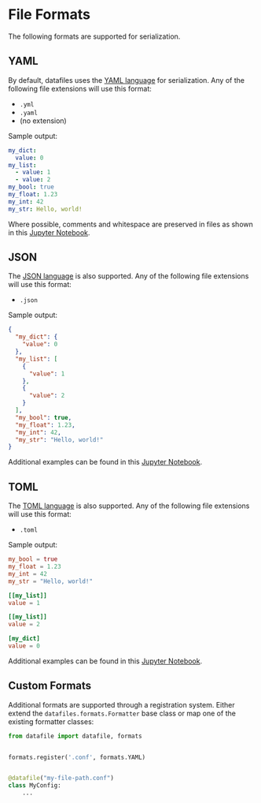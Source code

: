 <h1>File Formats</h1>

The following formats are supported for serialization.

## YAML

By default, datafiles uses the [YAML language](https://yaml.org/) for serialization.
Any of the following file extensions will use this format:

- `.yml`
- `.yaml`
- (no extension)

Sample output:

```yaml
my_dict:
  value: 0
my_list:
  - value: 1
  - value: 2
my_bool: true
my_float: 1.23
my_int: 42
my_str: Hello, world!
```

Where possible, comments and whitespace are preserved in files as shown in this [Jupyter Notebook](https://github.com/jacebrowning/datafiles/blob/develop/notebooks/roundtrip_comments.ipynb).

## JSON

The [JSON language](https://www.json.org/) is also supported.
Any of the following file extensions will use this format:

- `.json`

Sample output:

```json
{
  "my_dict": {
    "value": 0
  },
  "my_list": [
    {
      "value": 1
    },
    {
      "value": 2
    }
  ],
  "my_bool": true,
  "my_float": 1.23,
  "my_int": 42,
  "my_str": "Hello, world!"
}
```

Additional examples can be found in this [Jupyter Notebook](https://github.com/jacebrowning/datafiles/blob/develop/notebooks/format_options.ipynb).

## TOML

The [TOML language](https://github.com/toml-lang/toml) is also supported.
Any of the following file extensions will use this format:

- `.toml`

Sample output:

```toml
my_bool = true
my_float = 1.23
my_int = 42
my_str = "Hello, world!"

[[my_list]]
value = 1

[[my_list]]
value = 2

[my_dict]
value = 0
```

Additional examples can be found in this [Jupyter Notebook](https://github.com/jacebrowning/datafiles/blob/develop/notebooks/format_options.ipynb).

## Custom Formats

Additional formats are supported through a registration system.
Either extend the `datafiles.formats.Formatter` base class or map one of the existing formatter classes:

```python hl_lines="4"
from datafile import datafile, formats


formats.register('.conf', formats.YAML)


@datafile("my-file-path.conf")
class MyConfig:
    ...
```
